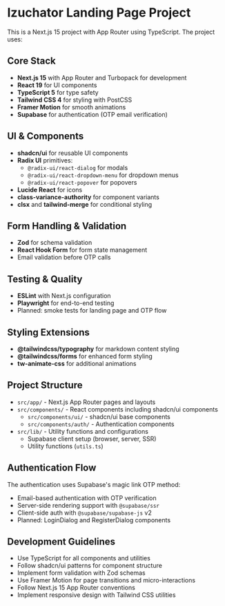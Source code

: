 <!-- Use this file to provide workspace-specific custom instructions to Copilot. For more details, visit https://code.visualstudio.com/docs/copilot/copilot-customization#_use-a-githubcopilotinstructionsmd-file -->

# Izuchator Landing Page Project

This is a Next.js 15 project with App Router using TypeScript. The project uses:

## Core Stack
- **Next.js 15** with App Router and Turbopack for development
- **React 19** for UI components
- **TypeScript 5** for type safety
- **Tailwind CSS 4** for styling with PostCSS
- **Framer Motion** for smooth animations
- **Supabase** for authentication (OTP email verification)

## UI & Components
- **shadcn/ui** for reusable UI components
- **Radix UI** primitives:
  - `@radix-ui/react-dialog` for modals
  - `@radix-ui/react-dropdown-menu` for dropdown menus
  - `@radix-ui/react-popover` for popovers
- **Lucide React** for icons
- **class-variance-authority** for component variants
- **clsx** and **tailwind-merge** for conditional styling

## Form Handling & Validation
- **Zod** for schema validation
- **React Hook Form** for form state management
- Email validation before OTP calls

## Testing & Quality
- **ESLint** with Next.js configuration
- **Playwright** for end-to-end testing
- Planned: smoke tests for landing page and OTP flow

## Styling Extensions
- **@tailwindcss/typography** for markdown content styling
- **@tailwindcss/forms** for enhanced form styling
- **tw-animate-css** for additional animations

## Project Structure

- `src/app/` - Next.js App Router pages and layouts
- `src/components/` - React components including shadcn/ui components
  - `src/components/ui/` - shadcn/ui base components
  - `src/components/auth/` - Authentication components
- `src/lib/` - Utility functions and configurations
  - Supabase client setup (browser, server, SSR)
  - Utility functions (`utils.ts`)

## Authentication Flow

The authentication uses Supabase's magic link OTP method:
- Email-based authentication with OTP verification
- Server-side rendering support with `@supabase/ssr`
- Client-side auth with `@supabase/supabase-js` v2
- Planned: LoginDialog and RegisterDialog components

## Development Guidelines

- Use TypeScript for all components and utilities
- Follow shadcn/ui patterns for component structure
- Implement form validation with Zod schemas
- Use Framer Motion for page transitions and micro-interactions
- Follow Next.js 15 App Router conventions
- Implement responsive design with Tailwind CSS utilities
